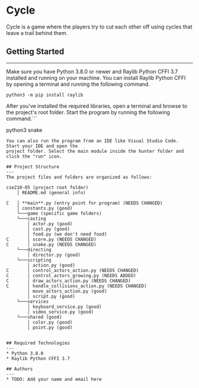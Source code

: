 # Cycle

Cycle is a game where the players try to cut each other off using cycles that leave a trail behind them.

## Getting Started

---

Make sure you have Python 3.8.0 or newer and Raylib Python CFFI 3.7 installed and running on your machine. You can install Raylib Python CFFI by opening a terminal and running the following command.

```
python3 -m pip install raylib
```

After you've installed the required libraries, open a terminal and browse to the project's root folder. Start the program by running the following command.```

python3 snake

```
You can also run the program from an IDE like Visual Studio Code. Start your IDE and open the
project folder. Select the main module inside the hunter folder and click the "run" icon.

## Project Structure
---
The project files and folders are organized as follows:
```

```
cse210-05 (project root folder)
    │ README.md (general info)

C   │ **main**.py (entry point for program) (NEEDS CHANGED)
    │ constants.py (good)
    └───game (specific game folders)
    └───casting
        │ actor.py (good)
        │ cast.py (good)
        │ food.py (we don't need food)
C       │ score.py (NEEDS CHANGED)
C       │ snake.py (NEEDS CHANGED)
    └───directing
        │ director.py (good)
    └───scripting
        │ action.py (good)
C       │ control_actors_action.py (NEEDS CHANGED)
C       | control_actors_growing.py (NEEDS ADDED)
C       │ draw_actors_action.py (NEEDS CHANGED)
C       │ handle_collisions_action.py (NEEDS CHANGED)
        │ move_actors_action.py (good)
        │ script.py (good)
    └───services
        │ keyboard_service.py (good)
        │ video_service.py (good)
    └───shared (good)
        │ color.py (good)
        │ point.py (good)

```

```

## Required Technologies
---
* Python 3.8.0
* Raylib Python CFFI 3.7

## Authors
---
* TODO: Add your name and email here
```
